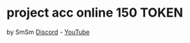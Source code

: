 # project acc online 150 TOKEN

by SmSm  [Discord](https://discord.gg/RMEQSbMtEk) - [YouTube](https://www.youtube.com/channel/UCtnZUcJzWPsxHN_h2TmZJtw)

